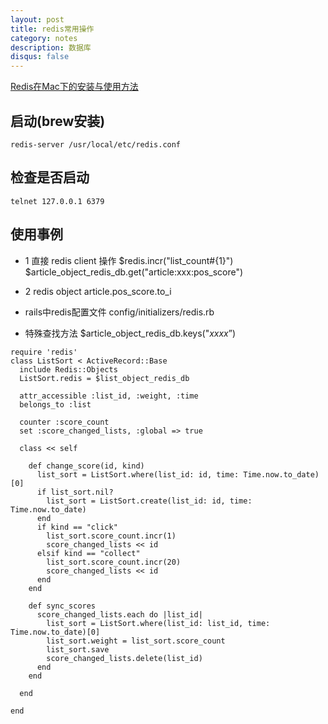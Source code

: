 ```yaml
---
layout: post
title: redis常用操作
category: notes
description: 数据库
disqus: false
---
```


[Redis在Mac下的安装与使用方法](http://blog.sina.com.cn/s/blog_62d4d5900101bp7s.html)

## 启动(brew安装)

```
redis-server /usr/local/etc/redis.conf
```

## 检查是否启动

```
telnet 127.0.0.1 6379
```

## 使用事例

* 1 直接 redis client 操作
$redis.incr("list_count#{1}")
$article_object_redis_db.get("article:xxx:pos_score")

* 2 redis object
article.pos_score.to_i

* rails中redis配置文件
config/initializers/redis.rb

* 特殊查找方法
$article_object_redis_db.keys("*xxxx*”)

```
require 'redis'
class ListSort < ActiveRecord::Base
  include Redis::Objects
  ListSort.redis = $list_object_redis_db

  attr_accessible :list_id, :weight, :time
  belongs_to :list

  counter :score_count
  set :score_changed_lists, :global => true

  class << self

    def change_score(id, kind)
      list_sort = ListSort.where(list_id: id, time: Time.now.to_date)[0]
      if list_sort.nil?
        list_sort = ListSort.create(list_id: id, time: Time.now.to_date)
      end
      if kind == "click"
        list_sort.score_count.incr(1)
        score_changed_lists << id
      elsif kind == "collect"
        list_sort.score_count.incr(20)
        score_changed_lists << id
      end
    end

    def sync_scores
      score_changed_lists.each do |list_id|
        list_sort = ListSort.where(list_id: list_id, time: Time.now.to_date)[0]
        list_sort.weight = list_sort.score_count
        list_sort.save
        score_changed_lists.delete(list_id)
      end
    end

  end

end

```